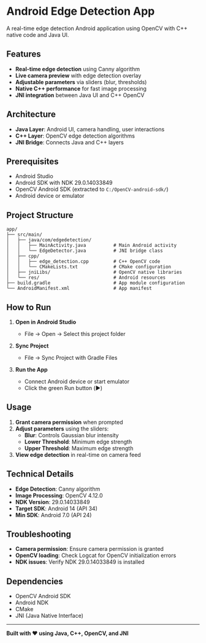 # Android Edge Detection App

A real-time edge detection Android application using OpenCV with C++ native code and Java UI.

## Features

- **Real-time edge detection** using Canny algorithm
- **Live camera preview** with edge detection overlay
- **Adjustable parameters** via sliders (blur, thresholds)
- **Native C++ performance** for fast image processing
- **JNI integration** between Java UI and C++ OpenCV

## Architecture

- **Java Layer**: Android UI, camera handling, user interactions
- **C++ Layer**: OpenCV edge detection algorithms
- **JNI Bridge**: Connects Java and C++ layers

## Prerequisites

- Android Studio
- Android SDK with NDK 29.0.14033849
- OpenCV Android SDK (extracted to `C:/OpenCV-android-sdk/`)
- Android device or emulator

## Project Structure

```
app/
├── src/main/
│   ├── java/com/edgedetection/
│   │   ├── MainActivity.java          # Main Android activity
│   │   └── EdgeDetector.java          # JNI bridge class
│   ├── cpp/
│   │   ├── edge_detection.cpp         # C++ OpenCV code
│   │   └── CMakeLists.txt             # CMake configuration
│   ├── jniLibs/                       # OpenCV native libraries
│   └── res/                           # Android resources
├── build.gradle                       # App module configuration
└── AndroidManifest.xml                # App manifest
```

## How to Run

1. **Open in Android Studio**
   - File → Open → Select this project folder

2. **Sync Project**
   - File → Sync Project with Gradle Files

3. **Run the App**
   - Connect Android device or start emulator
   - Click the green Run button (▶️)

## Usage

1. **Grant camera permission** when prompted
2. **Adjust parameters** using the sliders:
   - **Blur**: Controls Gaussian blur intensity
   - **Lower Threshold**: Minimum edge strength
   - **Upper Threshold**: Maximum edge strength
3. **View edge detection** in real-time on camera feed

## Technical Details

- **Edge Detection**: Canny algorithm
- **Image Processing**: OpenCV 4.12.0
- **NDK Version**: 29.0.14033849
- **Target SDK**: Android 14 (API 34)
- **Min SDK**: Android 7.0 (API 24)

## Troubleshooting

- **Camera permission**: Ensure camera permission is granted
- **OpenCV loading**: Check Logcat for OpenCV initialization errors
- **NDK issues**: Verify NDK 29.0.14033849 is installed

## Dependencies

- OpenCV Android SDK
- Android NDK
- CMake
- JNI (Java Native Interface)

---

**Built with ❤️ using Java, C++, OpenCV, and JNI**
